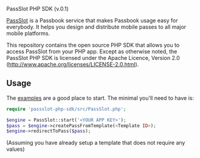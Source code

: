 PassSlot PHP SDK (v.0.1)

[PassSlot](http://www.passslot.com) is a Passbook service that makes Passbook usage easy for everybody. It helps you design and distribute mobile passes to all major mobile platforms.

This repository contains the open source PHP SDK that allows you to
access PassSlot from your PHP app. Except as otherwise noted,
the PassSlot PHP SDK is licensed under the Apache Licence, Version 2.0
(http://www.apache.org/licenses/LICENSE-2.0.html).

Usage
-----

The [examples](examples/example.php) are a good place to start. The minimal you'll need to
have is:
```php
require 'passslot-php-sdk/src/PassSlot.php';

$engine = PassSlot::start('<YOUR APP KEY>');
$pass = $engine->createPassFromTemplate(<Template ID>);
$engine->redirectToPass($pass);
```
(Assuming you have already setup a template that does not require any values)